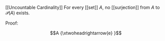 [[Uncountable Cardinality]]
For every [[set]] $A$, no [[surjection]] from $A$ to $\mathcal{P}(A)$ exists.

Proof:

$$A {\xtwoheadrightarrow{e} }$$